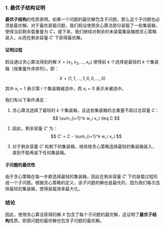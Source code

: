 ### 1. 最优子结构证明

**最优子结构**的性质表明，如果一个问题的最优解包含子问题，那么这个子问题也必须是最优解。对于最优装载问题，我们假设使用贪心算法部分装载了一些集装箱，使得当前剩余载重量为 $C'$。接下来，我们继续对剩余的未装载集装箱按贪心策略装入，从而在剩余容量 $C'$ 下获得最优解。

#### 证明过程

假设通过贪心算法得到的解 $X = (x_1, x_2, \ldots, x_n)$ 使得前 $k$ 个选择是最轻的 $k$ 个集装箱（按重量升序排列）。即：

$$
X = (1, 1, \ldots, 1, 0, 0, \ldots, 0)
$$

其中 $x_i = 1$ 表示第 $i$ 个集装箱被选中，而 $x_i = 0$ 表示未被选中。

我们有以下条件满足：
1. 贪心算法选择了最轻的 $k$ 个集装箱，且这些集装箱的总重量不超过总容量 $C$：
   $$
   \sum_{i=1}^k w_i x_i \leq C
   $$
   
2. 因此，剩余容量 $C'$ 为：
   $$
   C' = C - \sum_{i=1}^k w_i x_i 
   $$

3. 对于剩余容量 $C'$ 和剩下的集装箱，继续按贪心策略选择最轻的集装箱装入，直到不能再装下任何集装箱。

#### 子问题的最优性

由于贪心策略在每一步都选择最轻的集装箱，因此在剩余容量 $C'$ 下的装载过程形成一个子问题。根据贪心策略的定义，该子问题的解也是最优的，因为我们每次选择最轻的集装箱，使得装载效率最大化。

### 结论

因此，使用贪心算法获得的解 $X$ 包含了每个子问题的最优解，这证明了**最优子结构**性质，即原问题的最优解也包含子问题的最优解。